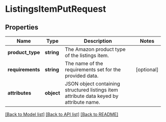 # ListingsItemPutRequest

## Properties
Name | Type | Description | Notes
------------ | ------------- | ------------- | -------------
**product_type** | **string** | The Amazon product type of the listings item. | 
**requirements** | **string** | The name of the requirements set for the provided data. | [optional] 
**attributes** | **object** | JSON object containing structured listings item attribute data keyed by attribute name. | 

[[Back to Model list]](../README.md#documentation-for-models) [[Back to API list]](../README.md#documentation-for-api-endpoints) [[Back to README]](../README.md)


